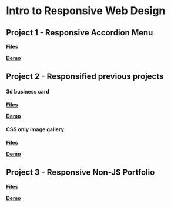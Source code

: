 # Intro to Responsive Web Design

## Project 1 - Responsive Accordion Menu

**[Files](rwd-accordion)**

**[Demo](https://sbchittenden.github.io/MD-Intro-to-RWD-projects/rwd-accordion/)**

## Project 2 - Responsified previous projects

#### 3d business card

**[Files]()**

**[Demo](https://sbchittenden.github.io/MD-Intro-to-RWD-projects/rwd-business_card/)**

#### CSS only image gallery

**[Files]()**

**[Demo]()**


## Project 3 - Responsive Non-JS Portfolio

**[Files](rwd-non_js_portfolio)**

**[Demo](https://sbchittenden.github.io/MD-Intro-to-RWD-projects/rwd-non_js_portfolio/)**
